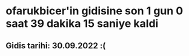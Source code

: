 # ofarukbicer'in gidisine son 1 gun 0 saat 39 dakika 15 saniye kaldi

## Gidis tarihi: 30.09.2022 :(